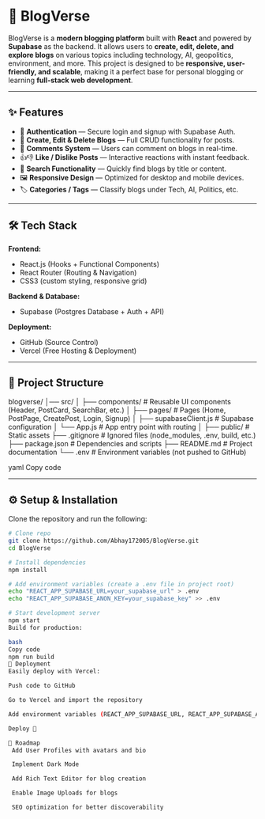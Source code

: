 # 📖 BlogVerse

BlogVerse is a **modern blogging platform** built with **React** and powered by **Supabase** as the backend. It allows users to **create, edit, delete, and explore blogs** on various topics including technology, AI, geopolitics, environment, and more. This project is designed to be **responsive, user-friendly, and scalable**, making it a perfect base for personal blogging or learning **full-stack web development**.

---

## ✨ Features

- 🔐 **Authentication** — Secure login and signup with Supabase Auth.  
- 📝 **Create, Edit & Delete Blogs** — Full CRUD functionality for posts.  
- 💬 **Comments System** — Users can comment on blogs in real-time.  
- 👍👎 **Like / Dislike Posts** — Interactive reactions with instant feedback.  
- 🔎 **Search Functionality** — Quickly find blogs by title or content.  
- 🖼 **Responsive Design** — Optimized for desktop and mobile devices.  
- 🏷 **Categories / Tags** — Classify blogs under Tech, AI, Politics, etc.  

---

## 🛠️ Tech Stack

**Frontend:**  
- React.js (Hooks + Functional Components)  
- React Router (Routing & Navigation)  
- CSS3 (custom styling, responsive grid)  

**Backend & Database:**  
- Supabase (Postgres Database + Auth + API)  

**Deployment:**  
- GitHub (Source Control)  
- Vercel (Free Hosting & Deployment)  

---

## 📂 Project Structure

blogverse/
│── src/
│ ├── components/ # Reusable UI components (Header, PostCard, SearchBar, etc.)
│ ├── pages/ # Pages (Home, PostPage, CreatePost, Login, Signup)
│ ├── supabaseClient.js # Supabase configuration
│ └── App.js # App entry point with routing
│
├── public/ # Static assets
├── .gitignore # Ignored files (node_modules, .env, build, etc.)
├── package.json # Dependencies and scripts
├── README.md # Project documentation
└── .env # Environment variables (not pushed to GitHub)

yaml
Copy code

---

## ⚙️ Setup & Installation

Clone the repository and run the following:

```bash
# Clone repo
git clone https://github.com/Abhay172005/BlogVerse.git
cd BlogVerse

# Install dependencies
npm install

# Add environment variables (create a .env file in project root)
echo "REACT_APP_SUPABASE_URL=your_supabase_url" > .env
echo "REACT_APP_SUPABASE_ANON_KEY=your_supabase_key" >> .env

# Start development server
npm start
Build for production:

bash
Copy code
npm run build
🚀 Deployment
Easily deploy with Vercel:

Push code to GitHub

Go to Vercel and import the repository

Add environment variables (REACT_APP_SUPABASE_URL, REACT_APP_SUPABASE_ANON_KEY)

Deploy 🚀

📌 Roadmap
 Add User Profiles with avatars and bio

 Implement Dark Mode

 Add Rich Text Editor for blog creation

 Enable Image Uploads for blogs

 SEO optimization for better discoverability


